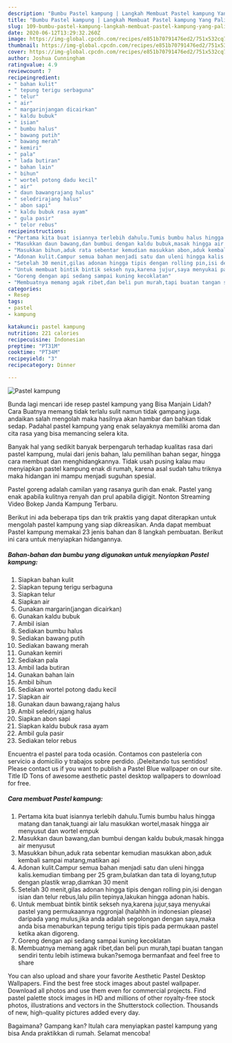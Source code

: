 ```yaml
---
description: "Bumbu Pastel kampung | Langkah Membuat Pastel kampung Yang Paling Enak"
title: "Bumbu Pastel kampung | Langkah Membuat Pastel kampung Yang Paling Enak"
slug: 109-bumbu-pastel-kampung-langkah-membuat-pastel-kampung-yang-paling-enak
date: 2020-06-12T13:29:32.260Z
image: https://img-global.cpcdn.com/recipes/e851b70791476ed2/751x532cq70/pastel-kampung-foto-resep-utama.jpg
thumbnail: https://img-global.cpcdn.com/recipes/e851b70791476ed2/751x532cq70/pastel-kampung-foto-resep-utama.jpg
cover: https://img-global.cpcdn.com/recipes/e851b70791476ed2/751x532cq70/pastel-kampung-foto-resep-utama.jpg
author: Joshua Cunningham
ratingvalue: 4.9
reviewcount: 7
recipeingredient:
- " bahan kulit"
- " tepung terigu serbaguna"
- " telur"
- " air"
- " margarinjangan dicairkan"
- " kaldu bubuk"
- " isian"
- " bumbu halus"
- " bawang putih"
- " bawang merah"
- " kemiri"
- " pala"
- " lada butiran"
- " bahan lain"
- " bihun"
- " wortel potong dadu kecil"
- " air"
- " daun bawangrajang halus"
- " seledrirajang halus"
- " abon sapi"
- " kaldu bubuk rasa ayam"
- " gula pasir"
- " telor rebus"
recipeinstructions:
- "Pertama kita buat isiannya terlebih dahulu.Tumis bumbu halus hingga matang dan tanak,tuangi air lalu masukkan wortel,masak hingga air menyusut dan wortel empuk"
- "Masukkan daun bawang,dan bumbui dengan kaldu bubuk,masak hingga air menyusut"
- "Masukkan bihun,aduk rata sebentar kemudian masukkan abon,aduk kembali sampai matang,matikan api"
- "Adonan kulit.Campur semua bahan menjadi satu dan uleni hingga kalis.kemudian timbang per 25 gram,bulatkan dan tata di loyang,tutup dengan plastik wrap,diamkan 30 menit"
- "Setelah 30 menit,gilas adonan hingga tipis dengan rolling pin,isi dengan isian dan telur rebus,lalu pilin tepinya,lakukan hingga adonan habis."
- "Untuk membuat bintik bintik sekseh nya,karena jujur,saya menyukai pastel yang permukaannya nggronjal (halahhh in indonesian please) daripada yang mulus,jika anda adalah segolongan dengan saya,maka anda bisa menaburkan tepung terigu tipis tipis pada permukaan pastel ketika akan digoreng."
- "Goreng dengan api sedang sampai kuning kecoklatan"
- "Membuatnya memang agak ribet,dan beli pun murah,tapi buatan tangan sendiri tentu lebih istimewa bukan?semoga bermanfaat and feel free to share"
categories:
- Resep
tags:
- pastel
- kampung

katakunci: pastel kampung 
nutrition: 221 calories
recipecuisine: Indonesian
preptime: "PT31M"
cooktime: "PT34M"
recipeyield: "3"
recipecategory: Dinner

---
```



![Pastel kampung](https://img-global.cpcdn.com/recipes/e851b70791476ed2/751x532cq70/pastel-kampung-foto-resep-utama.jpg)

Bunda lagi mencari ide resep pastel kampung yang Bisa Manjain Lidah? Cara Buatnya memang tidak terlalu sulit namun tidak gampang juga. andaikan salah mengolah maka hasilnya akan hambar dan bahkan tidak sedap. Padahal pastel kampung yang enak selayaknya memiliki aroma dan cita rasa yang bisa memancing selera kita.

Banyak hal yang sedikit banyak berpengaruh terhadap kualitas rasa dari pastel kampung, mulai dari jenis bahan, lalu pemilihan bahan segar, hingga cara membuat dan menghidangkannya. Tidak usah pusing kalau mau menyiapkan pastel kampung enak di rumah, karena asal sudah tahu triknya maka hidangan ini mampu menjadi suguhan spesial.

Pastel goreng adalah camilan yang rasanya gurih dan enak. Pastel yang enak apabila kulitnya renyah dan prul apabila digigit. Nonton Streaming Video Bokep Janda Kampung Terbaru.


Berikut ini ada beberapa tips dan trik praktis yang dapat diterapkan untuk mengolah pastel kampung yang siap dikreasikan. Anda dapat membuat Pastel kampung memakai 23 jenis bahan dan 8 langkah pembuatan. Berikut ini cara untuk menyiapkan hidangannya.

<!--inarticleads1-->

##### Bahan-bahan dan bumbu yang digunakan untuk menyiapkan Pastel kampung:

1. Siapkan  bahan kulit
1. Siapkan  tepung terigu serbaguna
1. Siapkan  telur
1. Siapkan  air
1. Gunakan  margarin(jangan dicairkan)
1. Gunakan  kaldu bubuk
1. Ambil  isian
1. Sediakan  bumbu halus
1. Sediakan  bawang putih
1. Sediakan  bawang merah
1. Gunakan  kemiri
1. Sediakan  pala
1. Ambil  lada butiran
1. Gunakan  bahan lain
1. Ambil  bihun
1. Sediakan  wortel potong dadu kecil
1. Siapkan  air
1. Gunakan  daun bawang,rajang halus
1. Ambil  seledri,rajang halus
1. Siapkan  abon sapi
1. Siapkan  kaldu bubuk rasa ayam
1. Ambil  gula pasir
1. Sediakan  telor rebus


Encuentra el pastel para toda ocasión. Contamos con pastelería con servicio a domicilio y trabajos sobre perdido. ¡Deleitando tus sentidos! Please contact us if you want to publish a Pastel Blue wallpaper on our site. Title ID Tons of awesome aesthetic pastel desktop wallpapers to download for free. 

<!--inarticleads2-->

##### Cara membuat Pastel kampung:

1. Pertama kita buat isiannya terlebih dahulu.Tumis bumbu halus hingga matang dan tanak,tuangi air lalu masukkan wortel,masak hingga air menyusut dan wortel empuk
1. Masukkan daun bawang,dan bumbui dengan kaldu bubuk,masak hingga air menyusut
1. Masukkan bihun,aduk rata sebentar kemudian masukkan abon,aduk kembali sampai matang,matikan api
1. Adonan kulit.Campur semua bahan menjadi satu dan uleni hingga kalis.kemudian timbang per 25 gram,bulatkan dan tata di loyang,tutup dengan plastik wrap,diamkan 30 menit
1. Setelah 30 menit,gilas adonan hingga tipis dengan rolling pin,isi dengan isian dan telur rebus,lalu pilin tepinya,lakukan hingga adonan habis.
1. Untuk membuat bintik bintik sekseh nya,karena jujur,saya menyukai pastel yang permukaannya nggronjal (halahhh in indonesian please) daripada yang mulus,jika anda adalah segolongan dengan saya,maka anda bisa menaburkan tepung terigu tipis tipis pada permukaan pastel ketika akan digoreng.
1. Goreng dengan api sedang sampai kuning kecoklatan
1. Membuatnya memang agak ribet,dan beli pun murah,tapi buatan tangan sendiri tentu lebih istimewa bukan?semoga bermanfaat and feel free to share


You can also upload and share your favorite Aesthetic Pastel Desktop Wallpapers. Find the best free stock images about pastel wallpaper. Download all photos and use them even for commercial projects. Find pastel palette stock images in HD and millions of other royalty-free stock photos, illustrations and vectors in the Shutterstock collection. Thousands of new, high-quality pictures added every day. 

Bagaimana? Gampang kan? Itulah cara menyiapkan pastel kampung yang bisa Anda praktikkan di rumah. Selamat mencoba!
